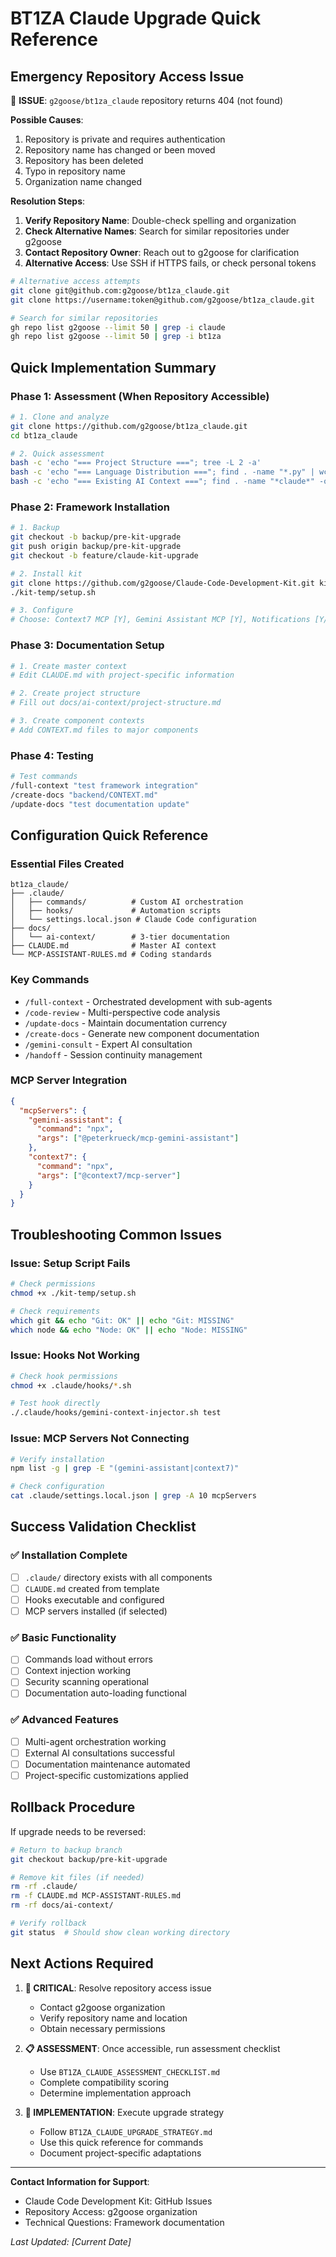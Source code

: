 # BT1ZA Claude Upgrade Quick Reference

## Emergency Repository Access Issue

🚨 **ISSUE**: `g2goose/bt1za_claude` repository returns 404 (not found)

**Possible Causes**:
1. Repository is private and requires authentication
2. Repository name has changed or been moved
3. Repository has been deleted
4. Typo in repository name
5. Organization name changed

**Resolution Steps**:
1. **Verify Repository Name**: Double-check spelling and organization
2. **Check Alternative Names**: Search for similar repositories under g2goose
3. **Contact Repository Owner**: Reach out to g2goose for clarification
4. **Alternative Access**: Use SSH if HTTPS fails, or check personal tokens

```bash
# Alternative access attempts
git clone git@github.com:g2goose/bt1za_claude.git
git clone https://username:token@github.com/g2goose/bt1za_claude.git

# Search for similar repositories
gh repo list g2goose --limit 50 | grep -i claude
gh repo list g2goose --limit 50 | grep -i bt1za
```

## Quick Implementation Summary

### Phase 1: Assessment (When Repository Accessible)
```bash
# 1. Clone and analyze
git clone https://github.com/g2goose/bt1za_claude.git
cd bt1za_claude

# 2. Quick assessment
bash -c 'echo "=== Project Structure ==="; tree -L 2 -a'
bash -c 'echo "=== Language Distribution ==="; find . -name "*.py" | wc -l | xargs echo "Python files:"; find . -name "*.js" -o -name "*.ts" | wc -l | xargs echo "JS/TS files:"'
bash -c 'echo "=== Existing AI Context ==="; find . -name "*claude*" -o -name "*CLAUDE*" -o -name "*context*" -type f'
```

### Phase 2: Framework Installation
```bash
# 1. Backup
git checkout -b backup/pre-kit-upgrade
git push origin backup/pre-kit-upgrade
git checkout -b feature/claude-kit-upgrade

# 2. Install kit
git clone https://github.com/g2goose/Claude-Code-Development-Kit.git kit-temp
./kit-temp/setup.sh

# 3. Configure
# Choose: Context7 MCP [Y], Gemini Assistant MCP [Y], Notifications [Y/N]
```

### Phase 3: Documentation Setup
```bash
# 1. Create master context
# Edit CLAUDE.md with project-specific information

# 2. Create project structure
# Fill out docs/ai-context/project-structure.md

# 3. Create component contexts
# Add CONTEXT.md files to major components
```

### Phase 4: Testing
```bash
# Test commands
/full-context "test framework integration"
/create-docs "backend/CONTEXT.md"
/update-docs "test documentation update"
```

## Configuration Quick Reference

### Essential Files Created
```
bt1za_claude/
├── .claude/
│   ├── commands/          # Custom AI orchestration
│   ├── hooks/             # Automation scripts
│   └── settings.local.json # Claude Code configuration
├── docs/
│   └── ai-context/        # 3-tier documentation
├── CLAUDE.md              # Master AI context
└── MCP-ASSISTANT-RULES.md # Coding standards
```

### Key Commands
- `/full-context` - Orchestrated development with sub-agents
- `/code-review` - Multi-perspective code analysis
- `/update-docs` - Maintain documentation currency
- `/create-docs` - Generate new component documentation
- `/gemini-consult` - Expert AI consultation
- `/handoff` - Session continuity management

### MCP Server Integration
```json
{
  "mcpServers": {
    "gemini-assistant": {
      "command": "npx",
      "args": ["@peterkrueck/mcp-gemini-assistant"]
    },
    "context7": {
      "command": "npx", 
      "args": ["@context7/mcp-server"]
    }
  }
}
```

## Troubleshooting Common Issues

### Issue: Setup Script Fails
```bash
# Check permissions
chmod +x ./kit-temp/setup.sh

# Check requirements
which git && echo "Git: OK" || echo "Git: MISSING"
which node && echo "Node: OK" || echo "Node: MISSING"
```

### Issue: Hooks Not Working
```bash
# Check hook permissions
chmod +x .claude/hooks/*.sh

# Test hook directly
./.claude/hooks/gemini-context-injector.sh test
```

### Issue: MCP Servers Not Connecting
```bash
# Verify installation
npm list -g | grep -E "(gemini-assistant|context7)"

# Check configuration
cat .claude/settings.local.json | grep -A 10 mcpServers
```

## Success Validation Checklist

### ✅ Installation Complete
- [ ] `.claude/` directory exists with all components
- [ ] `CLAUDE.md` created from template
- [ ] Hooks executable and configured
- [ ] MCP servers installed (if selected)

### ✅ Basic Functionality
- [ ] Commands load without errors
- [ ] Context injection working
- [ ] Security scanning operational
- [ ] Documentation auto-loading functional

### ✅ Advanced Features
- [ ] Multi-agent orchestration working
- [ ] External AI consultations successful
- [ ] Documentation maintenance automated
- [ ] Project-specific customizations applied

## Rollback Procedure

If upgrade needs to be reversed:

```bash
# Return to backup branch
git checkout backup/pre-kit-upgrade

# Remove kit files (if needed)
rm -rf .claude/
rm -f CLAUDE.md MCP-ASSISTANT-RULES.md
rm -rf docs/ai-context/

# Verify rollback
git status  # Should show clean working directory
```

## Next Actions Required

1. **🔴 CRITICAL**: Resolve repository access issue
   - Contact g2goose organization
   - Verify repository name and location
   - Obtain necessary permissions

2. **📋 ASSESSMENT**: Once accessible, run assessment checklist
   - Use `BT1ZA_CLAUDE_ASSESSMENT_CHECKLIST.md`
   - Complete compatibility scoring
   - Determine implementation approach

3. **🚀 IMPLEMENTATION**: Execute upgrade strategy
   - Follow `BT1ZA_CLAUDE_UPGRADE_STRATEGY.md`
   - Use this quick reference for commands
   - Document project-specific adaptations

---

**Contact Information for Support**:
- Claude Code Development Kit: GitHub Issues
- Repository Access: g2goose organization
- Technical Questions: Framework documentation

*Last Updated: [Current Date]*